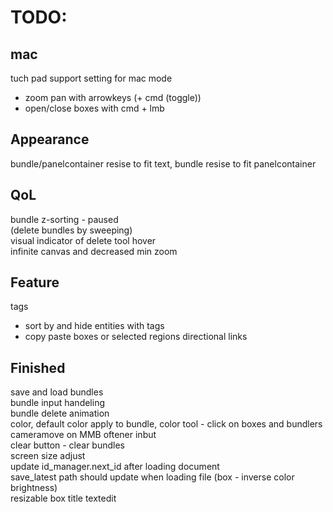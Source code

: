 # TODO:

## mac  
tuch pad support
setting for mac mode  
- zoom pan with arrowkeys (+ cmd (toggle))
- open/close boxes with cmd + lmb

## Appearance  
bundle/panelcontainer resise to fit text, bundle resise to fit panelcontainer  

## QoL
bundle z-sorting - paused  
(delete bundles by sweeping)  
visual indicator of delete tool hover  
infinite canvas and decreased min zoom  

## Feature
tags  
- sort by and hide entities with tags  
- copy paste boxes or selected regions
directional links  

## Finished
save and load bundles  
bundle input handeling  
bundle delete animation  
color, default color apply to bundle, color tool - click on boxes and bundlers  
cameramove on MMB oftener inbut  
clear button - clear bundles  
screen size adjust  
update id_manager.next_id after loading document  
save_latest path should update when loading file
(box - inverse color brightness)  
resizable box title textedit 
